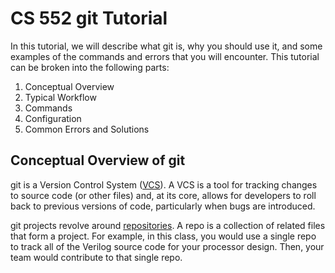 # CS 552 git Tutorial

In this tutorial, we will describe what git is, why you should use it, and some
examples of the commands and errors that you will encounter.
This tutorial can be broken into the following parts:

1. Conceptual Overview
2. Typical Workflow
3. Commands
4. Configuration
5. Common Errors and Solutions

## Conceptual Overview of git
git is a Version Control System
([VCS](https://www.atlassian.com/git/tutorials/what-is-version-control)).
A VCS is a tool for tracking changes to source code (or other files) and, at its core,
allows for developers to roll back to previous versions of code, particularly
when bugs are introduced.

git projects revolve around
[repositories](https://www.geeksforgeeks.org/what-is-a-git-repository/).
A repo is a collection of related files that form a project.
For example, in this class, you would use a single repo to track all of the Verilog
source code for your processor design.
Then, your team would contribute to that single repo.
